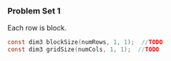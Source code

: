 ### Problem Set 1  
Each row is block.
```c
const dim3 blockSize(numRows, 1, 1);  //TODO
const dim3 gridSize(numCols, 1, 1);  //TODO
```
